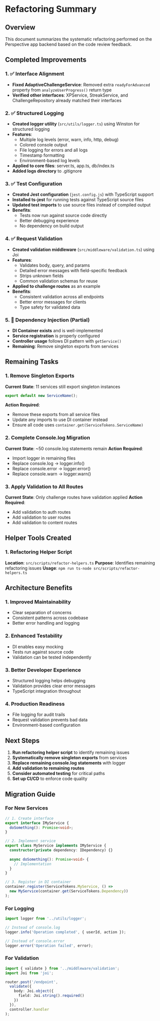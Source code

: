 # Refactoring Summary

## Overview
This document summarizes the systematic refactoring performed on the Perspective app backend based on the code review feedback.

## Completed Improvements

### 1. ✅ Interface Alignment
- **Fixed AdaptiveChallengeService**: Removed extra `readyForAdvanced` property from `analyzeUserProgress()` return type
- **Verified other interfaces**: XPService, StreakService, and ChallengeRepository already matched their interfaces

### 2. ✅ Structured Logging
- **Created logger utility** (`src/utils/logger.ts`) using Winston for structured logging
- **Features**:
  - Multiple log levels (error, warn, info, http, debug)
  - Colored console output
  - File logging for errors and all logs
  - Timestamp formatting
  - Environment-based log levels
- **Applied to core files**: server.ts, app.ts, db/index.ts
- **Added logs directory** to .gitignore

### 3. ✅ Test Configuration
- **Created Jest configuration** (`jest.config.js`) with TypeScript support
- **Installed ts-jest** for running tests against TypeScript source files
- **Updated test imports** to use source files instead of compiled output
- **Benefits**:
  - Tests now run against source code directly
  - Better debugging experience
  - No dependency on build output

### 4. ✅ Request Validation
- **Created validation middleware** (`src/middleware/validation.ts`) using Joi
- **Features**:
  - Validates body, query, and params
  - Detailed error messages with field-specific feedback
  - Strips unknown fields
  - Common validation schemas for reuse
- **Applied to challenge routes** as an example
- **Benefits**:
  - Consistent validation across all endpoints
  - Better error messages for clients
  - Type safety for validated data

### 5. 🔄 Dependency Injection (Partial)
- **DI Container exists** and is well-implemented
- **Service registration** is properly configured
- **Controller usage** follows DI pattern with `getService()`
- **Remaining**: Remove singleton exports from services

## Remaining Tasks

### 1. Remove Singleton Exports
**Current State**: 11 services still export singleton instances
```typescript
export default new ServiceName();
```

**Action Required**:
- Remove these exports from all service files
- Update any imports to use DI container instead
- Ensure all code uses `container.get(ServiceTokens.ServiceName)`

### 2. Complete Console.log Migration
**Current State**: ~50 console.log statements remain
**Action Required**:
- Import logger in remaining files
- Replace console.log → logger.info()
- Replace console.error → logger.error()
- Replace console.warn → logger.warn()

### 3. Apply Validation to All Routes
**Current State**: Only challenge routes have validation applied
**Action Required**:
- Add validation to auth routes
- Add validation to user routes
- Add validation to content routes

## Helper Tools Created

### 1. Refactoring Helper Script
**Location**: `src/scripts/refactor-helpers.ts`
**Purpose**: Identifies remaining refactoring issues
**Usage**: `npm run ts-node src/scripts/refactor-helpers.ts`

## Architecture Benefits

### 1. Improved Maintainability
- Clear separation of concerns
- Consistent patterns across codebase
- Better error handling and logging

### 2. Enhanced Testability
- DI enables easy mocking
- Tests run against source code
- Validation can be tested independently

### 3. Better Developer Experience
- Structured logging helps debugging
- Validation provides clear error messages
- TypeScript integration throughout

### 4. Production Readiness
- File logging for audit trails
- Request validation prevents bad data
- Environment-based configuration

## Next Steps

1. **Run refactoring helper script** to identify remaining issues
2. **Systematically remove singleton exports** from services
3. **Replace remaining console.log statements** with logger
4. **Add validation to remaining routes**
5. **Consider automated testing** for critical paths
6. **Set up CI/CD** to enforce code quality

## Migration Guide

### For New Services
```typescript
// 1. Create interface
export interface IMyService {
  doSomething(): Promise<void>;
}

// 2. Implement service
export class MyService implements IMyService {
  constructor(private dependency: IDependency) {}
  
  async doSomething(): Promise<void> {
    // Implementation
  }
}

// 3. Register in DI container
container.register(ServiceTokens.MyService, () => 
  new MyService(container.get(ServiceTokens.Dependency))
);
```

### For Logging
```typescript
import logger from '../utils/logger';

// Instead of console.log
logger.info('Operation completed', { userId, action });

// Instead of console.error
logger.error('Operation failed', error);
```

### For Validation
```typescript
import { validate } from '../middleware/validation';
import Joi from 'joi';

router.post('/endpoint',
  validate({
    body: Joi.object({
      field: Joi.string().required()
    })
  }),
  controller.handler
);
``` 